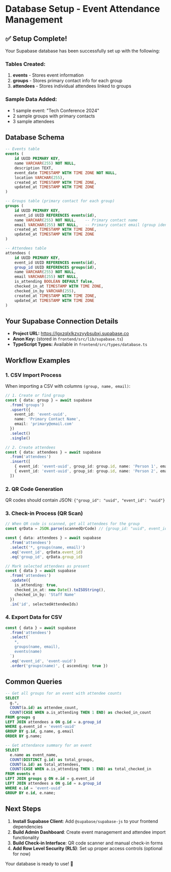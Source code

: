 # Database Setup - Event Attendance Management

## ✅ Setup Complete!

Your Supabase database has been successfully set up with the following:

### Tables Created:
1. **events** - Stores event information
2. **groups** - Stores primary contact info for each group
3. **attendees** - Stores individual attendees linked to groups

### Sample Data Added:
- 1 sample event: "Tech Conference 2024"
- 2 sample groups with primary contacts
- 3 sample attendees

## Database Schema

```sql
-- Events table
events (
    id UUID PRIMARY KEY,
    name VARCHAR(255) NOT NULL,
    description TEXT,
    event_date TIMESTAMP WITH TIME ZONE NOT NULL,
    location VARCHAR(255),
    created_at TIMESTAMP WITH TIME ZONE,
    updated_at TIMESTAMP WITH TIME ZONE
)

-- Groups table (primary contact for each group)
groups (
    id UUID PRIMARY KEY,
    event_id UUID REFERENCES events(id),
    name VARCHAR(255) NOT NULL,    -- Primary contact name
    email VARCHAR(255) NOT NULL,   -- Primary contact email (group identifier)
    created_at TIMESTAMP WITH TIME ZONE,
    updated_at TIMESTAMP WITH TIME ZONE
)

-- Attendees table
attendees (
    id UUID PRIMARY KEY,
    event_id UUID REFERENCES events(id),
    group_id UUID REFERENCES groups(id),
    name VARCHAR(255) NOT NULL,
    email VARCHAR(255) NOT NULL,
    is_attending BOOLEAN DEFAULT false,
    checked_in_at TIMESTAMP WITH TIME ZONE,
    checked_in_by VARCHAR(255),
    created_at TIMESTAMP WITH TIME ZONE,
    updated_at TIMESTAMP WITH TIME ZONE
)
```

## Your Supabase Connection Details

- **Project URL:** https://lgxzqlxlkzvzyybsubxj.supabase.co
- **Anon Key:** (stored in `frontend/src/lib/supabase.ts`)
- **TypeScript Types:** Available in `frontend/src/types/database.ts`

## Workflow Examples

### 1. CSV Import Process
When importing a CSV with columns `(group, name, email)`:

```typescript
// 1. Create or find group
const { data: group } = await supabase
  .from('groups')
  .upsert({ 
    event_id: 'event-uuid',
    name: 'Primary Contact Name',
    email: 'primary@email.com' 
  })
  .select()
  .single()

// 2. Create attendees
const { data: attendees } = await supabase
  .from('attendees')
  .insert([
    { event_id: 'event-uuid', group_id: group.id, name: 'Person 1', email: 'person1@email.com' },
    { event_id: 'event-uuid', group_id: group.id, name: 'Person 2', email: 'person2@email.com' }
  ])
```

### 2. QR Code Generation
QR codes should contain JSON: `{"group_id": "uuid", "event_id": "uuid"}`

### 3. Check-in Process (QR Scan)
```typescript
// When QR code is scanned, get all attendees for the group
const qrData = JSON.parse(scannedQrCode) // {group_id: "uuid", event_id: "uuid"}

const { data: attendees } = await supabase
  .from('attendees')
  .select('*, groups(name, email)')
  .eq('event_id', qrData.event_id)
  .eq('group_id', qrData.group_id)

// Mark selected attendees as present
const { data } = await supabase
  .from('attendees')
  .update({ 
    is_attending: true, 
    checked_in_at: new Date().toISOString(),
    checked_in_by: 'Staff Name'
  })
  .in('id', selectedAttendeeIds)
```

### 4. Export Data for CSV
```typescript
const { data } = await supabase
  .from('attendees')
  .select(`
    *,
    groups(name, email),
    events(name)
  `)
  .eq('event_id', 'event-uuid')
  .order('groups(name)', { ascending: true })
```

## Common Queries

```sql
-- Get all groups for an event with attendee counts
SELECT 
  g.*, 
  COUNT(a.id) as attendee_count, 
  COUNT(CASE WHEN a.is_attending THEN 1 END) as checked_in_count
FROM groups g
LEFT JOIN attendees a ON g.id = a.group_id
WHERE g.event_id = 'event-uuid'
GROUP BY g.id, g.name, g.email
ORDER BY g.name;

-- Get attendance summary for an event
SELECT 
  e.name as event_name,
  COUNT(DISTINCT g.id) as total_groups,
  COUNT(a.id) as total_attendees,
  COUNT(CASE WHEN a.is_attending THEN 1 END) as total_checked_in
FROM events e
LEFT JOIN groups g ON e.id = g.event_id
LEFT JOIN attendees a ON g.id = a.group_id
WHERE e.id = 'event-uuid'
GROUP BY e.id, e.name;
```

## Next Steps

1. **Install Supabase Client**: Add `@supabase/supabase-js` to your frontend dependencies
2. **Build Admin Dashboard**: Create event management and attendee import functionality
3. **Build Check-in Interface**: QR code scanner and manual check-in forms
4. **Add Row Level Security (RLS)**: Set up proper access controls (optional for now)

Your database is ready to use! 🚀
